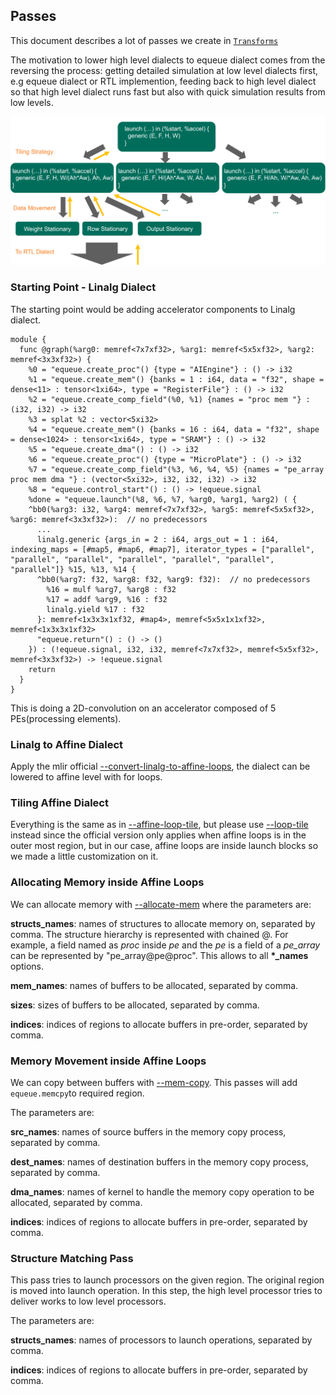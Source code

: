 ## Passes

This document describes a lot of passes we create in [`Transforms`](../lib/Transforms/)

The motivation to lower high level dialects to equeue dialect comes from the reversing the process: getting detailed simulation at low level dialects first, e.g equeue dialect or RTL implemention, feeding back to high level dialect so that high level dialect runs fast but also with quick simulation results from low levels.

![lowering_passes](fig/lowering_passes.png)

### Starting Point - Linalg Dialect

The starting point would be adding accelerator components to Linalg dialect. 

```mlir
module {
  func @graph(%arg0: memref<7x7xf32>, %arg1: memref<5x5xf32>, %arg2: memref<3x3xf32>) {
    %0 = "equeue.create_proc"() {type = "AIEngine"} : () -> i32
    %1 = "equeue.create_mem"() {banks = 1 : i64, data = "f32", shape = dense<11> : tensor<1xi64>, type = "RegisterFile"} : () -> i32
    %2 = "equeue.create_comp_field"(%0, %1) {names = "proc mem "} : (i32, i32) -> i32
    %3 = splat %2 : vector<5xi32>
    %4 = "equeue.create_mem"() {banks = 16 : i64, data = "f32", shape = dense<1024> : tensor<1xi64>, type = "SRAM"} : () -> i32
    %5 = "equeue.create_dma"() : () -> i32
    %6 = "equeue.create_proc"() {type = "MicroPlate"} : () -> i32
    %7 = "equeue.create_comp_field"(%3, %6, %4, %5) {names = "pe_array proc mem dma "} : (vector<5xi32>, i32, i32, i32) -> i32
    %8 = "equeue.control_start"() : () -> !equeue.signal
    %done = "equeue.launch"(%8, %6, %7, %arg0, %arg1, %arg2) ( {
    ^bb0(%arg3: i32, %arg4: memref<7x7xf32>, %arg5: memref<5x5xf32>, %arg6: memref<3x3xf32>):  // no predecessors
      ...
      linalg.generic {args_in = 2 : i64, args_out = 1 : i64, indexing_maps = [#map5, #map6, #map7], iterator_types = ["parallel", "parallel", "parallel", "parallel", "parallel", "parallel", "parallel"]} %15, %13, %14 {
      ^bb0(%arg7: f32, %arg8: f32, %arg9: f32):  // no predecessors
        %16 = mulf %arg7, %arg8 : f32
        %17 = addf %arg9, %16 : f32
        linalg.yield %17 : f32
      }: memref<1x3x3x1xf32, #map4>, memref<5x5x1x1xf32>, memref<1x3x3x1xf32>
      "equeue.return"() : () -> ()
    }) : (!equeue.signal, i32, i32, memref<7x7xf32>, memref<5x5xf32>, memref<3x3xf32>) -> !equeue.signal
    return
  }
}
```

This is doing a 2D-convolution on an accelerator composed of 5 PEs(processing elements).

### Linalg to Affine Dialect

Apply the mlir official [--convert-linalg-to-affine-loops](https://mlir.llvm.org/docs/Passes/#-convert-linalg-to-affine-loops-lower-the-operations-from-the-linalg-dialect-into-affine-loops), the dialect can be lowered to affine level with   for loops.

### Tiling Affine Dialect

Everything is the same as in [--affine-loop-tile](https://mlir.llvm.org/docs/Passes/#-affine-loop-tile-tile-affine-loop-nests), but please use [--loop-tile](../lib/Transforms/MyLoopTiling.cpp) instead since the official version only applies when affine loops is in the outer most region, but in our case, affine loops are inside launch blocks so we made a little customization on it.

### Allocating Memory inside Affine Loops

We can allocate memory with [--allocate-mem](../lib/Transforms/AllocateMem.cpp) where the parameters are:

**structs_names**: names of structures to allocate memory on, separated by comma. The structure hierarchy is represented with chained @. For example, a field named as *proc* inside *pe* and the *pe* is a field of a *pe_array* can be represented by "pe_array@pe@proc". This allows to all **\*_names** options.

**mem_names**: names of buffers to be allocated, separated by comma.

**sizes**: sizes of buffers to be allocated, separated by comma.

**indices**: indices of regions to allocate buffers in pre-order, separated by comma.

### Memory Movement inside Affine Loops

We can copy between buffers with [--mem-copy](../lib/Transforms/MemCopy.cpp). This passes will add `equeue.memcpy`to required region.

The parameters are:

**src_names**: names of source buffers in the memory copy process, separated by comma.

**dest_names**: names of destination buffers in the memory copy process, separated by comma.

**dma_names**: names of kernel to handle the memory copy operation to be allocated, separated by comma.

**indices**: indices of regions to allocate buffers in pre-order, separated by comma.

### Structure Matching Pass

This pass tries to launch processors on the given region. The original region is moved into launch operation. In this step, the high level processor tries to deliver works to low level processors. 

The parameters are:

**structs_names**: names of processors to launch operations, separated by comma.

**indices**: indices of regions to allocate buffers in pre-order, separated by comma.















